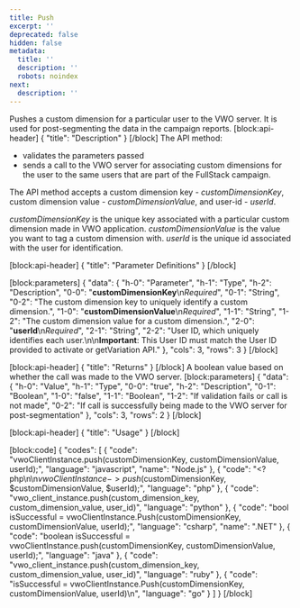 ```yaml
---
title: Push
excerpt: ''
deprecated: false
hidden: false
metadata:
  title: ''
  description: ''
  robots: noindex
next:
  description: ''
---
```

Pushes a custom dimension for a particular user to the VWO server. It is used for post-segmenting the data in the campaign reports.
[block:api-header]
{
  "title": "Description"
}
[/block]
The API method:
  * validates the parameters passed
  * sends a call to the VWO server for associating custom dimensions for the user to the same users that are part of the FullStack campaign.

The API method accepts a custom dimension key - *customDimensionKey*, custom dimension value - *customDimensionValue*, and user-id - *userId*.

*customDimensionKey* is the unique key associated with a particular custom dimension made in VWO application.
*customDimensionValue* is the value you want to tag a custom dimension with.
*userId* is the unique id associated with the user for identification.

[block:api-header]
{
  "title": "Parameter Definitions"
}
[/block]

[block:parameters]
{
  "data": {
    "h-0": "Parameter",
    "h-1": "Type",
    "h-2": "Description",
    "0-0": "**customDimensionKey**\n*Required*",
    "0-1": "String",
    "0-2": "The custom dimension key to uniquely identify a custom dimension.",
    "1-0": "**customDimensionValue**\n*Required*",
    "1-1": "String",
    "1-2": "The custom dimension value for a custom dimension.",
    "2-0": "**userId**\n*Required*",
    "2-1": "String",
    "2-2": "User ID, which uniquely identifies each user.\n\n**Important**: This User ID must match the User ID provided to activate or getVariation API."
  },
  "cols": 3,
  "rows": 3
}
[/block]

[block:api-header]
{
  "title": "Returns"
}
[/block]
A boolean value based on whether the call was made to the VWO server.
[block:parameters]
{
  "data": {
    "h-0": "Value",
    "h-1": "Type",
    "0-0": "true",
    "h-2": "Description",
    "0-1": "Boolean",
    "1-0": "false",
    "1-1": "Boolean",
    "1-2": "If validation fails or call is not made",
    "0-2": "If call is successfully being made to the VWO server for post-segmentation"
  },
  "cols": 3,
  "rows": 2
}
[/block]

[block:api-header]
{
  "title": "Usage"
}
[/block]

[block:code]
{
  "codes": [
    {
      "code": "vwoClientInstance.push(customDimensionKey, customDimensionValue, userId);",
      "language": "javascript",
      "name": "Node.js"
    },
    {
      "code": "<?php\n\n$vwoClientInstance->push($customDimensionKey, $customDimensionValue, $userId);",
      "language": "php"
    },
    {
      "code": "vwo_client_instance.push(custom_dimension_key, custom_dimension_value, user_id)",
      "language": "python"
    },
    {
      "code": "bool isSuccessful = vwoClientInstance.Push(customDimensionKey, customDimensionValue, userId);",
      "language": "csharp",
      "name": ".NET"
    },
    {
      "code": "boolean isSuccessful = vwoClientInstance.push(customDimensionKey, customDimensionValue, userId);",
      "language": "java"
    },
    {
      "code": "vwo_client_instance.push(custom_dimension_key, custom_dimension_value, user_id)",
      "language": "ruby"
    },
    {
      "code": "isSuccessful = vwoClientInstance.Push(customDimensionKey, customDimensionValue, userId)\n",
      "language": "go"
    }
  ]
}
[/block]